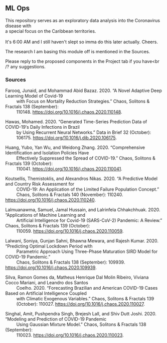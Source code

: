 ## ML Ops
This repository serves as an exploratory data analysis into the Coronavirus disease with <br />
a special focus on the Caribbean territories.<br /> <br />
It's 6:00 AM and I still haven't slept so imma do this later actually. Cheers.

The research I am basing this module off is mentioned in the Sources.

Please reply to the proposed components in the Project tab if you have<br /?
any suggestions.

### Sources

Farooq, Junaid, and Mohammad Abid Bazaz. 2020. “A Novel Adaptive Deep Learning Model of Covid-19<br />
&nbsp;&nbsp;&nbsp;&nbsp;&nbsp;&nbsp;&nbsp;&nbsp; with Focus on Mortality Reduction Strategies.” Chaos, Solitons & Fractals 138 (September):<br /> 
&nbsp;&nbsp;&nbsp;&nbsp;&nbsp;&nbsp;&nbsp;&nbsp; 110148. https://doi.org/10.1016/j.chaos.2020.110148.

Hawas, Mohamed. 2020. “Generated Time-Series Prediction Data of COVID-19′s Daily Infections in Brazil<br /> 
&nbsp;&nbsp;&nbsp;&nbsp;&nbsp;&nbsp;&nbsp;&nbsp; by Using Recurrent Neural Networks.” Data in Brief 32 (October):<br />
&nbsp;&nbsp;&nbsp;&nbsp;&nbsp;&nbsp;&nbsp;&nbsp; 106175. https://doi.org/10.1016/j.dib.2020.106175.

Huang, Yubo, Yan Wu, and Weidong Zhang. 2020. “Comprehensive Identification and Isolation Policies Have<br /> 
&nbsp;&nbsp;&nbsp;&nbsp;&nbsp;&nbsp;&nbsp;&nbsp; Effectively Suppressed the Spread of COVID-19.” Chaos, Solitons & Fractals 139 (October):<br />
&nbsp;&nbsp;&nbsp;&nbsp;&nbsp;&nbsp;&nbsp;&nbsp; 110041. https://doi.org/10.1016/j.chaos.2020.110041.

Koutsellis, Themistoklis, and Alexandros Nikas. 2020. “A Predictive Model and Country Risk Assessment for<br />
&nbsp;&nbsp;&nbsp;&nbsp;&nbsp;&nbsp;&nbsp;&nbsp; COVID-19: An Application of the Limited Failure Population Concept.”<br /> 
&nbsp;&nbsp;&nbsp;&nbsp;&nbsp;&nbsp;&nbsp;&nbsp; Chaos, Solitons & Fractals 140 (November): 110240. https://doi.org/10.1016/j.chaos.2020.110240.

Lalmuanawma, Samuel, Jamal Hussain, and Lalrinfela Chhakchhuak. 2020. “Applications of Machine Learning and<br /> 
&nbsp;&nbsp;&nbsp;&nbsp;&nbsp;&nbsp;&nbsp;&nbsp; Artificial Intelligence for Covid-19 (SARS-CoV-2) Pandemic: A Review.” Chaos, Solitons & Fractals 139 (October):<br />
&nbsp;&nbsp;&nbsp;&nbsp;&nbsp;&nbsp;&nbsp;&nbsp; 110059. https://doi.org/10.1016/j.chaos.2020.110059.

Lalwani, Soniya, Gunjan Sahni, Bhawna Mewara, and Rajesh Kumar. 2020. “Predicting Optimal Lockdown Period with<br /> 
&nbsp;&nbsp;&nbsp;&nbsp;&nbsp;&nbsp;&nbsp;&nbsp; Parametric Approach Using Three-Phase Maturation SIRD Model for COVID-19 Pandemic.”<br /> 
&nbsp;&nbsp;&nbsp;&nbsp;&nbsp;&nbsp;&nbsp;&nbsp; Chaos, Solitons & Fractals 138 (September): 109939. https://doi.org/10.1016/j.chaos.2020.109939.

Silva, Ramon Gomes da, Matheus Henrique Dal Molin Ribeiro, Viviana Cocco Mariani, and Leandro dos Santos<br /> 
&nbsp;&nbsp;&nbsp;&nbsp;&nbsp;&nbsp;&nbsp;&nbsp; Coelho. 2020. “Forecasting Brazilian and American COVID-19 Cases Based on Artificial Intelligence Coupled<br /> 
&nbsp;&nbsp;&nbsp;&nbsp;&nbsp;&nbsp;&nbsp;&nbsp; with Climatic Exogenous Variables.” Chaos, Solitons & Fractals 139<br /> 
&nbsp;&nbsp;&nbsp;&nbsp;&nbsp;&nbsp;&nbsp;&nbsp; (October): 110027. https://doi.org/10.1016/j.chaos.2020.110027.

Singhal, Amit, Pushpendra Singh, Brejesh Lall, and Shiv Dutt Joshi. 2020. “Modeling and Prediction of COVID-19 Pandemic<br /> 
&nbsp;&nbsp;&nbsp;&nbsp;&nbsp;&nbsp;&nbsp;&nbsp; Using Gaussian Mixture Model.” Chaos, Solitons & Fractals 138 (September):<br />
&nbsp;&nbsp;&nbsp;&nbsp;&nbsp;&nbsp;&nbsp;&nbsp; 110023. https://doi.org/10.1016/j.chaos.2020.110023.

‌
